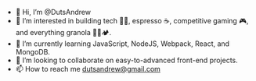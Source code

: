 - 👋 Hi, I’m @DutsAndrew
- 👀 I’m interested in building tech 👨‍💻, espresso ☕, competitive gaming 🎮, and everything granola 🧗🚵🏕️.
- 🌱 I’m currently learning JavaScript, NodeJS, Webpack, React, and MongoDB.
- 💞️ I’m looking to collaborate on easy-to-advanced front-end projects.
- 📫 How to reach me dutsandrew@gmail.com

<!---
DutsAndrew/DutsAndrew is a ✨ special ✨ repository because its `README.md` (this file) appears on your GitHub profile.
You can click the Preview link to take a look at your changes.
--->
